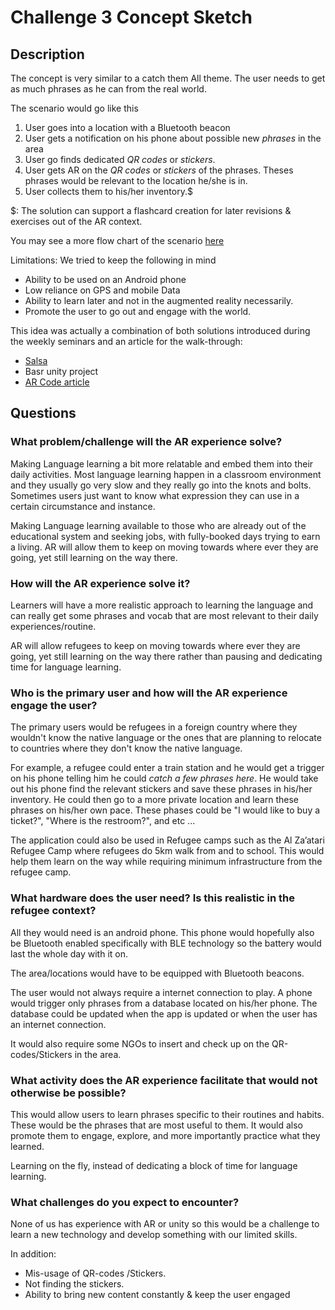 # Challenge 3 Concept Sketch

## Description



The concept is very similar to a catch them All theme. The user needs to get as much phrases as he can from the real world.

The scenario would go like this

  1. User goes into a location with a Bluetooth beacon
  2. User gets a notification on his phone about possible new _phrases_ in the area
  3. User go finds dedicated _QR codes_ or _stickers_.
  4. User gets AR on the _QR codes_ or _stickers_ of the phrases. Theses phrases would be relevant to the location he/she is in.
  5. User collects them to his/her inventory.$

$: The solution can support a flashcard creation for later revisions & exercises out of the AR context.

You may see a more flow chart of the scenario [here](https://gitlab.refugeelearning.site/rla/BeirutByByte/team-template/blob/master/challenge3/Concept/Flow%20Chart%20Concept.PNG)

Limitations: We tried to keep the following in mind
* Ability to be used on an Android phone
* Low reliance on GPS and mobile Data
* Ability to learn later and not in the augmented reality necessarily.
* Promote the user to go out and engage with the world.


This idea was actually a combination of both solutions introduced during the weekly seminars and an article for the walk-through:
* [Salsa](http://www.open.ac.uk/blogs/salsa/)
* Basr unity project 
* [AR Code article](https://medium.com/arjs/ar-code-a-fast-path-to-augmented-reality-60e51be3cbdf)

## Questions

### What problem/challenge will the AR experience solve?

Making Language learning a bit more relatable and embed them into their daily activities. Most language learning happen in a classroom environment and they usually go very slow and they really go into the knots and bolts. Sometimes users just want to know what expression they can use in a certain circumstance and instance.

Making Language learning available to those who are already out of the educational system and seeking jobs, with fully-booked days trying to earn a living. AR will allow them to keep on moving towards where ever they are going, yet still learning on the way there.

### How will the AR experience solve it?

Learners will have a more realistic approach to learning the language and can really get some phrases and vocab that are most relevant to their daily experiences/routine.

AR will allow refugees to keep on moving towards where ever they are going, yet still learning on the way there rather than pausing and dedicating time for language learning.

### Who is the primary user and how will the AR experience engage the user?

The primary users would be refugees in a foreign country where they wouldn't know the native language or the ones that are planning to relocate to countries where they don't know the native language.

For example, a refugee could enter a train station and he would get a trigger on his phone telling him he could *catch a few phrases here*. He would take out his phone find the relevant stickers and save these phrases in his/her inventory. He could then go to a more private location and learn these phrases on his/her own pace. These phases could be "I would like to buy a ticket?", "Where is the restroom?", and etc ...

The application could also be used in Refugee camps such as the Al Za’atari Refugee Camp where refugees do 5km walk from and to school. This would help them learn on the way while requiring minimum infrastructure from the refugee camp.

### What hardware does the user need? Is this realistic in the refugee context?

All they would need is an android phone. This phone would hopefully also be Bluetooth enabled specifically with BLE technology so the battery would last the whole day with it on.

The area/locations would have to be equipped with Bluetooth beacons.

The user would not always require a internet connection to play. A phone would trigger only phrases from a database located on his/her phone. The database could be updated when the app is updated or when the user has an internet connection.

It would also require some NGOs to insert and check up on the QR-codes/Stickers in the area.

### What activity does the AR experience facilitate that would not otherwise be possible?

This would allow users to learn phrases specific to their routines and habits. These would be the phrases that are most useful to them. It would also promote them to engage, explore, and more importantly practice what they learned. 

Learning on the fly, instead of dedicating a block of time for language learning.

### What challenges do you expect to encounter?
None of us has experience with AR or unity so this would be a challenge to learn a new technology and develop something with our limited skills.

In addition:
- Mis-usage of QR-codes /Stickers.
- Not finding the stickers.
- Ability to bring new content constantly & keep the user engaged
